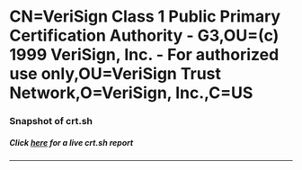 # CN=VeriSign Class 1 Public Primary Certification Authority - G3,OU=(c) 1999 VeriSign\, Inc. - For authorized use only,OU=VeriSign Trust Network,O=VeriSign\, Inc.,C=US
### Snapshot of crt.sh
##### Click [here](https://crt.sh/?serial=4ABB5EACA6831C0F2167ECFD8301579F) for a live crt.sh report

---
